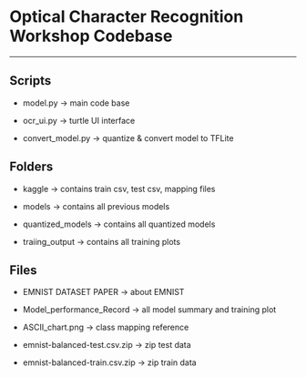 # **Optical Character Recognition Workshop Codebase**

---

## **Scripts**

* model.py  $\rightarrow$   main code base

* ocr_ui.py     $\rightarrow$   turtle UI interface

* convert_model.py    $\rightarrow$   quantize & convert model to TFLite

## **Folders**

* kaggle    $\rightarrow$   contains train csv, test csv, mapping files

* models    $\rightarrow$   contains all previous models

* quantized_models  $\rightarrow$   contains all quantized models

* traiing_output    $\rightarrow$   contains all training plots

## **Files**

* EMNIST DATASET PAPER  $\rightarrow$   about EMNIST

* Model_performance_Record $\rightarrow$   all model summary and training plot

* ASCII_chart.png   $\rightarrow$   class mapping reference

* emnist-balanced-test.csv.zip  $\rightarrow$   zip test data

* emnist-balanced-train.csv.zip $\rightarrow$   zip train data